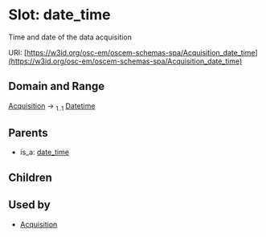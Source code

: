 
# Slot: date_time

Time and date of the data acquisition

URI: [https://w3id.org/osc-em/oscem-schemas-spa/Acquisition_date_time](https://w3id.org/osc-em/oscem-schemas-spa/Acquisition_date_time)


## Domain and Range

[Acquisition](Acquisition.md) &#8594;  <sub>1..1</sub> [Datetime](types/Datetime.md)

## Parents

 *  is_a: [date_time](date_time.md)

## Children


## Used by

 * [Acquisition](Acquisition.md)
